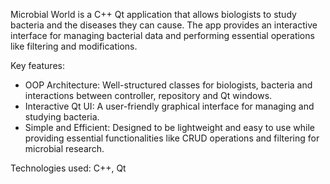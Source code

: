 Microbial World is a C++ Qt application that allows biologists to study bacteria and the diseases they can cause. The app provides an interactive interface for managing bacterial data and performing essential operations like filtering and modifications.

Key features:
  - OOP Architecture: Well-structured classes for biologists, bacteria and interactions between controller, repository and Qt windows.
  - Interactive Qt UI: A user-friendly graphical interface for managing and studying bacteria.
  - Simple and Efficient: Designed to be lightweight and easy to use while providing essential functionalities like CRUD operations and filtering for microbial research.

Technologies used: C++, Qt
